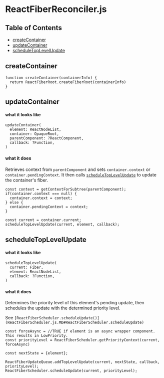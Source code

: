 # ReactFiberReconciler.js

## Table of Contents
- [createContainer](#ReactFiberReconciler.createContainer)
- [updateContainer](#ReactFiberReconciler.updateContainer)
- [scheduleTopLevelUpdate](#ReactFiberReconciler.scheduleTopLevelUpdate)

<a name="ReactFiberReconciler.createContainer"></a>
## createContainer
```
function createContainer(containerInfo) {
  return ReactFiberRoot.createFiberRoot(containerInfo)
}
```

<a name="ReactFiberReconciler.updateContainer"></a>
## updateContainer
#### what it looks like
```
updateContainer(
  element: ReactNodeList,
  container: OpaqueRoot,
  parentComponent: ?ReactComponent,
  callback: ?Function,
)
```
#### what it does
Retrieves context from `parentComponent` and sets `container.context` or `container.pendingContext`. It then calls [`scheduleTopLevelUpdate`](#ReactFiberReconciler.scheduleTopLevelUpdate) to update the container's fiber.
```
const context = getContextForSubtree(parentComponent);
if(container.context === null) {
  container.context = context;
} else {
  container.pendingContext = context;
}

const current = container.current;
scheduleTopLevelUpdate(current, element, callback);
```

<a name="ReactFiberReconciler.scheduleTopLevelUpdate"></a>
## scheduleTopLevelUpdate
#### what it looks like
```
scheduleTopLevelUpdate(
  current: Fiber,
  element: ReactNodeList,
  callback: ?Function,
)
```
#### what it does
Determines the priority level of this element's pending update, then schedules the update with the determined priority level.

See `[ReactFiberScheduler.scheduleUpdate()](ReactFiberScheduler.js.MD#ReactFiberScheduler.scheduleUpdate)`
```
const forceAsync = //TRUE if element is an async wrapper component. This results in LowPriority.
const priorityLevel = ReactFiberScheduler.getPriorityContext(current, forceAsync)

const nextState = {element};

ReactFiberUpdateQueue.addTopLevelUpdate(current, nextState, callback, priorityLevel);
ReactFiberScheduler.scheduleUpdate(current, priorityLevel);
```
